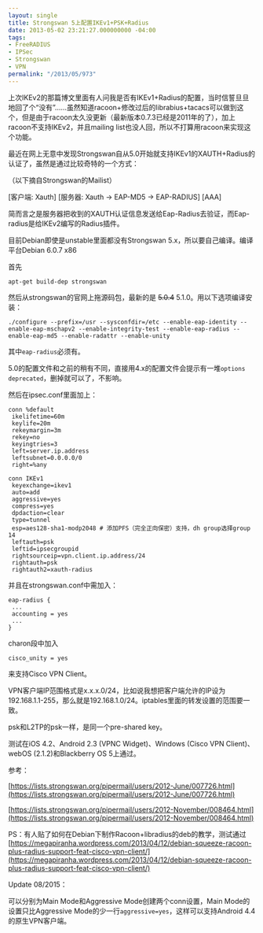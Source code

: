 ```yaml
---
layout: single
title: Strongswan 5上配置IKEv1+PSK+Radius
date: 2013-05-02 23:21:27.000000000 -04:00
tags:
- FreeRADIUS
- IPSec
- Strongswan
- VPN
permalink: "/2013/05/973"
---
```

上次IKEv2的那篇博文里面有人问我是否有IKEv1+Radius的配置，当时信誓旦旦地回了个“没有”……虽然知道racoon+修改过后的librabius+tacacs可以做到这个，但是由于racoon太久没更新（最新版本0.7.3已经是2011年的了），加上racoon不支持IKEv2，并且mailing list也没人回，所以不打算用racoon来实现这个功能。

最近在网上无意中发现Strongswan自从5.0开始就支持IKEv1的XAUTH+Radius的认证了，虽然是通过比较奇特的一个方式：

（以下摘自Strongswan的Mailist）

[客户端: Xauth] [服务器: Xauth -\> EAP-MD5 -\> EAP-RADIUS] [AAA]

简而言之是服务器把收到的XAUTH认证信息发送给Eap-Radius去验证，而Eap-radius是给IKEv2编写的Radius插件。

目前Debian即使是unstable里面都没有Strongswan 5.x，所以要自己编译。编译平台Debian 6.0.7 x86

首先

```
apt-get build-dep strongswan
```

然后从strongswan的官网上拖源码包，最新的是 ~~5.0.4~~ 5.1.0。用以下选项编译安装：

```
./configure --prefix=/usr --sysconfdir=/etc --enable-eap-identity --enable-eap-mschapv2 --enable-integrity-test --enable-eap-radius --enable-eap-md5 --enable-radattr --enable-unity
```

其中`eap-radius`必须有。

5.0的配置文件和之前的稍有不同，直接用4.x的配置文件会提示有一堆`options deprecated`，删掉就可以了，不影响。

然后在ipsec.conf里面加上：

```
conn %default
 ikelifetime=60m
 keylife=20m
 rekeymargin=3m
 rekey=no
 keyingtries=3
 left=server.ip.address
 leftsubnet=0.0.0.0/0
 right=%any

conn IKEv1
 keyexchange=ikev1
 auto=add
 aggressive=yes
 compress=yes
 dpdaction=clear
 type=tunnel
 esp=aes128-sha1-modp2048 # 添加PFS（完全正向保密）支持，dh group选择group 14
 leftauth=psk
 leftid=ipsecgroupid
 rightsourceip=vpn.client.ip.address/24
 rightauth=psk
 rightauth2=xauth-radius
```

并且在strongswan.conf中需加入：

```
eap-radius {
 ...
 accounting = yes
 ...
}
```

charon段中加入

```
cisco_unity = yes
```

来支持Cisco VPN Client。

VPN客户端IP范围格式是x.x.x.0/24，比如说我想把客户端允许的IP设为192.168.1.1-255，那么就是192.168.1.0/24。iptables里面的转发设置的范围要一致。

psk和L2TP的psk一样，是同一个pre-shared key。

测试在iOS 4.2、Android 2.3 (VPNC Widget)、Windows (Cisco VPN Client)、webOS (2.1.2)和Blackberry OS 5上通过。

参考：

[https://lists.strongswan.org/pipermail/users/2012-June/007726.html](https://lists.strongswan.org/pipermail/users/2012-June/007726.html)

[https://lists.strongswan.org/pipermail/users/2012-November/008464.html](https://lists.strongswan.org/pipermail/users/2012-November/008464.html)

PS：有人贴了如何在Debian下制作Racoon+libradius的deb的教学，测试通过
[https://megapiranha.wordpress.com/2013/04/12/debian-squeeze-racoon-plus-radius-support-feat-cisco-vpn-client/](https://megapiranha.wordpress.com/2013/04/12/debian-squeeze-racoon-plus-radius-support-feat-cisco-vpn-client/)

Update 08/2015：

可以分别为Main Mode和Aggressive Mode创建两个conn设置，Main Mode的设置只比Aggressive Mode的少一行`aggressive=yes`，这样可以支持Android 4.4的原生VPN客户端。